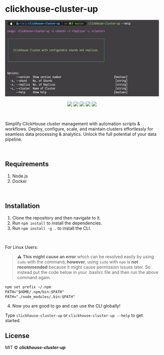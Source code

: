 # clickhouse-cluster-up
<p align="center">
  <img src="images/cliHelp.png" height="250" width"800">
</p>

<p align="center">
    <img  src="https://img.shields.io/badge/license-MIT-green">
    <img  src="https://img.shields.io/badge/build-passing-brightgreen">
    <img  src="https://img.shields.io/badge/version-1.0.0-orange">
    <img  src="https://img.shields.io/badge/npm-v10.5.0-blue">
    <img  src="https://img.shields.io/badge/node-v20.12.2-yellow">
</p>
<br>
<p align="left">
    Simplify ClickHouse cluster management with automation scripts &amp; workflows. Deploy, configure, scale, and maintain clusters effortlessly for seamless data processing &amp; analytics. Unlock the full potential of your data pipeline.
</p>
<br>

## Requirements

1. Node.js
2. Docker

<br>

## Installation

1. Clone the repository and then navigate to it.
2. Run ```npm install``` to install the dependencies.
3. Run ```npm install -g .``` to install the CLI.
<br>

For Linux Users:

> :warning: **This might cause an error** which can be resolved easily by using ```sudo``` with the command, **however**, using ```sudo``` with ```npm``` is **not recommended** because it might cause permission issues later. So instead put the code below in your .bashrc file and then run the above command again.
```
npm set prefix ~/.npm
PATH="$HOME/.npm/bin:$PATH"
PATH="./node_modules/.bin:$PATH"
```
4. Now you are good to go and can use the CLI globally!

Type ```clickhouse-cluster-up``` or ```clickhouse-cluster-up --help``` to get started.
<br>

## License

MIT © ***clickhouse-cluster-up***